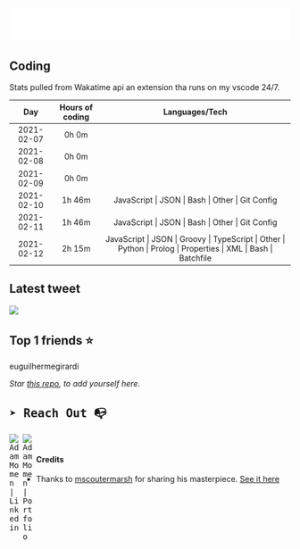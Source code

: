 
![test image size](/assets/welcome_message.gif)

## Coding
Stats pulled from Wakatime api an extension tha runs on my vscode 24/7.

|Day|Hours of coding|Languages/Tech|
|:-:|:-:|:-:|
|2021-02-07|0h 0m||
|2021-02-08|0h 0m||
|2021-02-09|0h 0m||
|2021-02-10|1h 46m|JavaScript &#124; JSON &#124; Bash &#124; Other &#124; Git Config|
|2021-02-11|1h 46m|JavaScript &#124; JSON &#124; Bash &#124; Other &#124; Git Config|
|2021-02-12|2h 15m|JavaScript &#124; JSON &#124; Groovy &#124; TypeScript &#124; Other &#124; Python &#124; Prolog &#124; Properties &#124; XML &#124; Bash &#124; Batchfile|

## Latest tweet
[<img src="<tweet-image-url>" width="400">](https://twitter.com/adammomen8/status/1316739109638090754)

## Top 1 friends ⭐️
euguilhermegirardi

*Star [this repo](https://github.com/AdamMomen/AdamMomen), to add yourself here.*


<samp>

## ➤ Reach Out :mailbox_with_no_mail:

>
  <a href="https://www.linkedin.com/in/adam-momen-99596275/">
     <img align="left" alt="Adam Momen | Linkedin" width="24px" src="./assets/Linkedin.svg" />
   </a>

   <a href="https://adammomen.com/">
     <img align="left" alt="Adam Momen | Portfolio" width="24px" src="./assets/web.svg" />
   </a>

</samp>

<br>

#### Credits
* Thanks to [mscoutermarsh](https://github.com/mscoutermarsh) for sharing his masterpiece. [See it here](https://github.com/mscoutermarsh/mscoutermarsh)